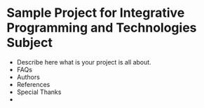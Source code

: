 # Sample Project for Integrative Programming and Technologies Subject

* Describe here what is your project is all about.
* FAQs
* Authors
* References
* Special Thanks
*